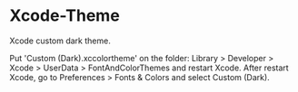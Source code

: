 # Xcode-Theme

Xcode custom dark theme.

Put 'Custom (Dark).xccolortheme' on the folder: Library > Developer > Xcode > UserData > FontAndColorThemes and restart Xcode.
After restart Xcode, go to Preferences > Fonts & Colors and select Custom (Dark).
